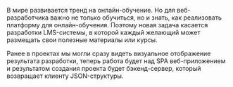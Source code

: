 В мире развивается тренд на онлайн-обучение. Но для веб-разработчика важно не только обучиться, но и знать, как
реализовать платформу для онлайн-обучения. Поэтому новая задача касается разработки LMS-системы, в которой каждый
желающий может размещать свои полезные материалы или курсы.

Ранее в проектах мы могли сразу видеть визуальное отображение результата разработки, теперь работа будет над SPA
веб-приложением и результатом создания проекта будет бэкенд-сервер, который возвращает клиенту JSON-структуры.